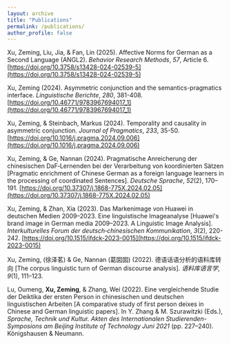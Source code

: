 ```yaml
---
layout: archive
title: "Publications"
permalink: /publications/
author_profile: false
---
```


Xu, Zeming, Liu, Jia, & Fan, Lin (2025). Affective Norms for German as a Second Language (ANGL2). *Behavior Research Methods*, *57*, Article 6. [https://doi.org/10.3758/s13428-024-02539-5](https://doi.org/10.3758/s13428-024-02539-5) 

Xu, Zeming (2024). Asymmetric conjunction and the semantics-pragmatics interface. *Linguistische Berichte*, *280*, 381-408. [https://doi.org/10.46771/9783967694017_1](https://doi.org/10.46771/9783967694017_1)

Xu, Zeming, & Steinbach, Markus (2024). Temporality and causality in asymmetric conjunction. *Journal of Pragmatics*, *233*, 35-50. [https://doi.org/10.1016/j.pragma.2024.09.006](https://doi.org/10.1016/j.pragma.2024.09.006)

Xu, Zeming, & Ge, Nannan (2024). Pragmatische Anreicherung der chinesischen DaF‐Lernenden bei der Verarbeitung von koordinierten Sätzen [Pragmatic enrichment of Chinese German as a foreign language learners in the processing of coordinated Sentences]. *Deutsche Sprache*, *52*(2), 170–191. [https://doi.org/10.37307/j.1868-775X.2024.02.05](https://doi.org/10.37307/j.1868-775X.2024.02.05)

Xu, Zeming, & Zhan, Xia (2023). Das Markenimage von Huawei in deutschen Medien 2009–2023. Eine linguistische Imageanalyse [Huawei's brand image in German media 2009–2023. A Linguistic Image Analysis]. *Interkulturelles Forum der deutsch‐chinesischen Kommunikation*, *3*(2), 220-242. [https://doi.org/10.1515/ifdck-2023-0015](https://doi.org/10.1515/ifdck-2023-0015)

Xu, Zeming, (徐泽茗) & Ge, Nannan (葛囡囡) (2022). 德语话语分析的语料库转向 [The corpus linguistic turn of German discourse analysis]. *语料库语言学*, *9*(1), 111–123.

Lu, Oumeng, **Xu, Zeming**, & Zhang, Wei (2022). Eine vergleichende Studie der Deiktika der ersten Person in chinesischen und deutschen linguistischen Arbeiten [A comparative study of first person deixes in Chinese and German linguistic papers]. In Y. Zhang & M. Szurawitzki (Eds.), *Sprache, Technik und Kultur. Akten des Internationalen Studierenden-Symposions am Beijing Institute of Technology Juni 2021* (pp. 227–240). Königshausen & Neumann. 
